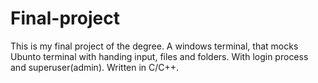 # Final-project
This is my final project of the degree.
A windows terminal, that mocks Ubunto terminal with handing input, files and folders.
With login process and superuser(admin).
Written in C/C++.
